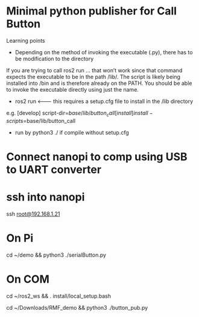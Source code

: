 # Minimal python publisher for Call Button 

Learning points

* Depending on the method of invoking the executable (.py), there has to be modification to the directory

If you are trying to call ros2 run ... that won’t work since that command expects the executable to be in the path <install-prefix>/lib/<pkgname>. The script is likely being installed into <install-prefix>/bin and is therefore already on the PATH. You should be able to invoke the executable directly using just the name.

* ros2 run <pkg> <executable> <--- this requires a setup.cfg file to install in the /lib directory

e.g.
[develop]
script-dir=$base/lib/button_call
[install]
install-scripts=$base/lib/button_call

* run by python3 ./<executable> if compile without setup.cfg

# Connect nanopi to comp using USB to UART converter

# ssh into nanopi
ssh root@192.168.1.21

# On Pi
cd ~/demo && python3 ./serialButton.py

# On COM
cd ~/ros2_ws && . install/local_setup.bash

cd ~/Downloads/RMF_demo && python3 ./button_pub.py


